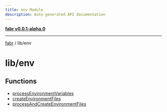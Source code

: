 ```yaml
---
title: env Module
description: Auto-generated API documentation
---
```


[**fabr v0.0.1-alpha.0**](../../README.md)

***

[fabr](../../README.md) / lib/env

# lib/env

## Functions

- [processEnvironmentVariables](functions/processEnvironmentVariables.md)
- [createEnvironmentFiles](functions/createEnvironmentFiles.md)
- [processAndCreateEnvironmentFiles](functions/processAndCreateEnvironmentFiles.md)
